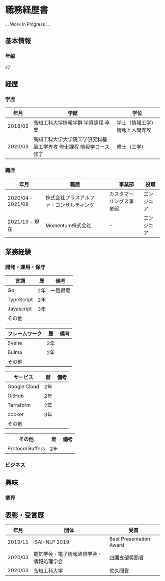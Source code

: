 # 職務経歴書

... Work In Progress ...

## 基本情報

### 年齢

27

## 経歴

### 学歴

| 年月     | 学歴                                                    | 学位                      |
| ------- | ------------------------------------------------------- | ------------------------ |
| 2018/03 | 高知工科大学情報学群 学資課程 卒業                            | 学士（情報工学） 情報と人間専攻 |
| 2020/03 | 高知工科大学大学院工学研究科基盤工学専攻 修士課程 情報学コース 修了 | 修士（工学）                 |

### 職歴

| 年月               | 職歴                          |　事業部               | 役職    |
| ----------------- | ----------------------------- | ------------------ | ------- |
| 2020/04 - 2021/09 | 株式会社プラスアルファ・コンサルティング | カスタマーリングス事業部 | エンジニア |
| 2021/10 - 現在     | Momentum株式会社               | -                  | エンジニア |

## 業務経験

### 開発・運用・保守

| 言語        | 歴  | 備考    |
| ---------- | --- | ------ |
| Go         | 2年 | 一番得意 |
| TypeScript | 2年 |         |
| Javascript | 3年 |         |
| その他      |     |         |

| フレームワーク | 歴  | 備考 |
| ---------- | --- | --- |
| Svelte     | 2年 |     |
| Bulma      | 2年 |     |
| その他      |     |     |

| サービス       | 歴  | 備考 |
| ------------ | --- | --- |
| Google Cloud | 2年 |     |
| GitHub       | 2年 |     |
| Terraform    | 2年 |     |
| docker       | 3年 |     |
| その他        |     |     |

| その他            | 歴  | 備考 |
| ---------------- | --- | --- |
| Protocol Buffers | 2年 |     | 

### ビジネス

## 興味

### 業界

## 表彰・受賞歴

| 年月     | 団体                             | 受賞                    |
| ------- | ------------------------------- | ----------------------- |
| 2019/11 | iSAI-NLP 2019                   | Best Presentation Award |
| 2020/03 | 電気学会・電子情報通信学会・情報処理学会 | 四国支部奨励賞            |
| 2020/03 | 高知工科大学                       | 佐久間賞                 |
